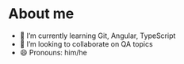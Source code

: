# About me

- 🌱 I’m currently learning Git, Angular, TypeScript
- 👯 I’m looking to collaborate on QA topics
- 😄 Pronouns: him/he
